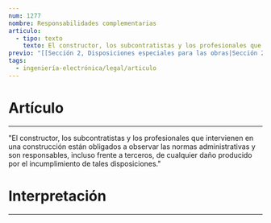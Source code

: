 ```yaml
---
num: 1277
nombre: Responsabilidades complementarias
articulo:
  - tipo: texto
    texto: El constructor, los subcontratistas y los profesionales que intervienen en una construcción están obligados a observar las normas administrativas y son responsables, incluso frente a terceros, de cualquier daño producido por el incumplimiento de tales disposiciones.
previo: "[[Sección 2, Disposiciones especiales para las obras|Sección 2, Disposiciones especiales para las obras]]"
tags:
  - ingeniería-electrónica/legal/articulo
---
```

# Artículo
---
"El constructor, los subcontratistas y los profesionales que intervienen en una construcción están obligados a observar las normas administrativas y son responsables, incluso frente a terceros, de cualquier daño producido por el incumplimiento de tales disposiciones."

# Interpretación
---
